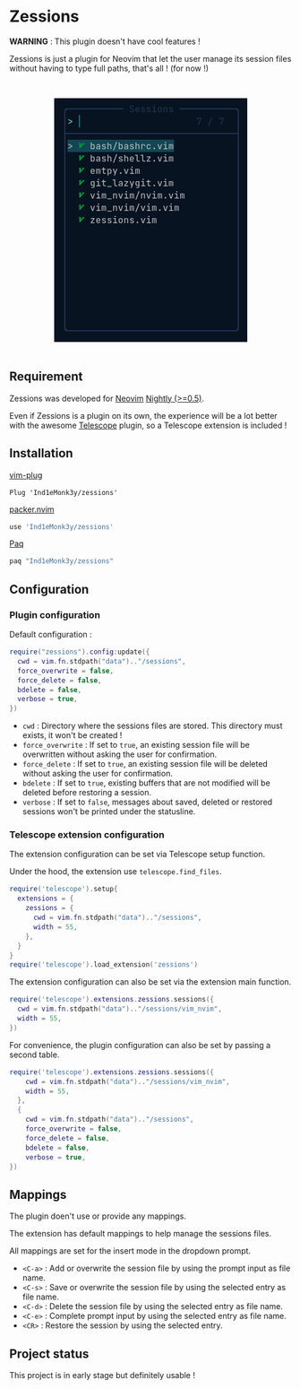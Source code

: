 # Zessions

**WARNING** : This plugin doesn't have cool features !

Zessions is just a plugin for Neovim that let the user manage its session files without having to type full paths, that's all ! (for now !)

<br><center>![zessions.png](./misc/zessions.png)</center><br>

## Requirement

Zessions was developed for [Neovim](https://github.com/neovim/neovim) [Nightly (>=0.5)](https://github.com/neovim/neovim/releases).

Even if Zessions is a plugin on its own, the experience will be a lot better with the awesome [Telescope](https://github.com/nvim-telescope/telescope.nvim) plugin,
so a Telescope extension is included !

## Installation

[vim-plug](https://github.com/junegunn/vim-plug)

```vimscript
Plug 'Ind1eMonk3y/zessions'
```

[packer.nvim](https://github.com/wbthomason/packer.nvim)

```lua
use 'Ind1eMonk3y/zessions'
```

[Paq](https://github.com/savq/paq-nvim)

```lua
paq "Ind1eMonk3y/zessions"
```

## Configuration

### Plugin configuration

Default configuration :

```lua
require("zessions").config:update({
  cwd = vim.fn.stdpath("data").."/sessions",
  force_overwrite = false,
  force_delete = false,
  bdelete = false,
  verbose = true,
})
```

- `cwd` : Directory where the sessions files are stored. This directory must exists, it won't be created !
- `force_overwrite` : If set to `true`, an existing session file will be overwritten without asking the user for confirmation.
- `force_delete` : If set to `true`, an existing session file will be deleted without asking the user for confirmation.
- `bdelete` : If set to `true`, existing buffers that are not modified will be deleted before restoring a session.
- `verbose` : If set to `false`, messages about saved, deleted or restored sessions won't be printed under the statusline.

### Telescope extension configuration

The extension configuration can be set via Telescope setup function.

Under the hood, the extension use `telescope.find_files`.

```lua
require('telescope').setup{
  extensions = {
    zessions = {
      cwd = vim.fn.stdpath("data").."/sessions",
      width = 55,
    },
  }
}
require('telescope').load_extension('zessions')
```

The extension configuration can also be set via the extension main function.

```lua
require('telescope').extensions.zessions.sessions({
  cwd = vim.fn.stdpath("data").."/sessions/vim_nvim",
  width = 55,
})
```

For convenience, the plugin configuration can also be set by passing a second table.

```lua
require('telescope').extensions.zessions.sessions({
    cwd = vim.fn.stdpath("data").."/sessions/vim_nvim",
    width = 55,
  },
  {
    cwd = vim.fn.stdpath("data").."/sessions",
    force_overwrite = false,
    force_delete = false,
    bdelete = false,
    verbose = true,
})
```

## Mappings

The plugin doen't use or provide any mappings.

The extension has default mappings to help manage the sessions files.

All mappings are set for the insert mode in the dropdown prompt.

- `<C-a>` : Add or overwrite the session file by using the prompt input as file name.
- `<C-s>` : Save or overwrite the session file by using the selected entry as file name.
- `<C-d>` : Delete the session file by using the selected entry as file name.
- `<C-e>` : Complete prompt input by using the selected entry as file name.
- `<CR>` : Restore the session by using the selected entry.

## Project status

This project is in early stage but definitely usable !

